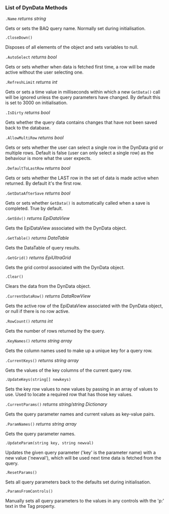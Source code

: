 ### List of DynData Methods

`.Name` *returns string*

Gets or sets the BAQ query name. Normally set during initialisation.

`.CloseDown()`

Disposes of all elements of the object and sets variables to null.

`.AutoSelect` *returns bool*

Gets or sets whether when data is fetched first time, a row will be made active without the user selecting one.

`.RefreshLimit` *returns int*

Gets or sets a time value in milliseconds within which a new `GetData()` call will be ignored unless the query parameters have changed. By default this is set to 3000 on initialisation.

`.IsDirty` *returns bool*

Gets whether the query data contains changes that have not been saved back to the database.

`.AllowMultiRow` *returns bool*

Gets or sets whether the user can select a single row in the DynData grid or multiple rows. Default is false (user can only select a single row) as the behaviour is more what the user expects.

`.DefaultToLastRow` *returns bool*

Gets or sets whether the LAST row in the set of data is made active when returned. By default it's the first row.

`.GetDataAfterSave` *returns bool*

Gets or sets whether `GetData()` is automatically called when a save is completed. True by default.

`.GetEdv()` *returns EpiDataView*

Gets the EpiDataView associated with the DynData object.

`.GetTable()` *returns DataTable*

Gets the DataTable of query results.

`.GetGrid()` *returns EpiUltraGrid*

Gets the grid control associated with the DynData object.

`.Clear()`

Clears the data from the DynData object.

`.CurrentDataRow()` *returns DataRowView*

Gets the active row of the EpiDataView associated with the DynData object, or null if there is no row active.

`.RowCount()` *returns int*

Gets the number of rows returned by the query.

`.KeyNames()` *returns string array*

Gets the column names used to make up a unique key for a query row.

`.CurrentKeys()` *returns string array*

Gets the values of the key columns of the current query row.

`.UpdateKeys(string[] newkeys)`

Sets the key row values to new values by passing in an array of values to use. Used to locate a required row that has those key values.

`.CurrentParams()` *returns string/string Dictionary*

Gets the query parameter names and current values as key-value pairs.

`.ParamNames()` *returns string array*

Gets the query parameter names.

`.UpdateParam(string key, string newval)`

Updates the given query parameter ('key' is the parameter name) with a new value ('newval'), which will be used next time data is fetched from the query.

`.ResetParams()`

Sets all query parameters back to the defaults set during initialisation.

`.ParamsFromControls()`

Manually sets all query parameters to the values in any controls with the 'p:' text in the Tag property.

